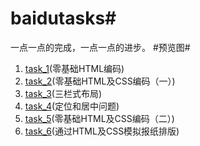 # baidutasks#
一点一点的完成，一点一点的进步。
#预览图#
1. [task_1](https://hddhyq.github.io/baidutasks/part1/mission1/task_1.html)(零基础HTML编码)
2. [task_2](https://hddhyq.github.io/baidutasks/part1/mission2/task_2.html)(零基础HTML及CSS编码（一）)
3. [task_3](https://hddhyq.github.io/baidutasks/part1/mission3/task_3.html)(三栏式布局)
4. [task_4](https://hddhyq.github.io/baidutasks/part1/mission4/task_4.html)(定位和居中问题)
5. [task_5](https://hddhyq.github.io/baidutasks/part1/mission5/task_5.html)(零基础HTML及CSS编码（二）)
6. [task_6](https://hddhyq.github.io/baidutasks/part1/mission6/task_6.html)(通过HTML及CSS模拟报纸排版)
